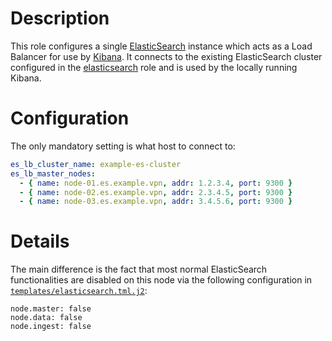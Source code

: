 # Description

This role configures a single [ElasticSearch](https://www.elastic.co/guide/en/elasticsearch/reference/6.3/index.html) instance which acts as a Load Balancer for use by [Kibana](../kibana). It connects to the existing ElasticSearch cluster configured in the [elasticsearch](../elasticsearch) role and is used by the locally running Kibana.

# Configuration

The only mandatory setting is what host to connect to:
```yaml
es_lb_cluster_name: example-es-cluster
es_lb_master_nodes:
  - { name: node-01.es.example.vpn, addr: 1.2.3.4, port: 9300 }
  - { name: node-02.es.example.vpn, addr: 2.3.4.5, port: 9300 }
  - { name: node-03.es.example.vpn, addr: 3.4.5.6, port: 9300 }
```

# Details

The main difference is the fact that most normal ElasticSearch functionalities are disabled on this node via the following configuration in [`templates/elasticsearch.tml.j2`](./templates/elasticsearch.tml.j2):
```
node.master: false
node.data: false
node.ingest: false
```
